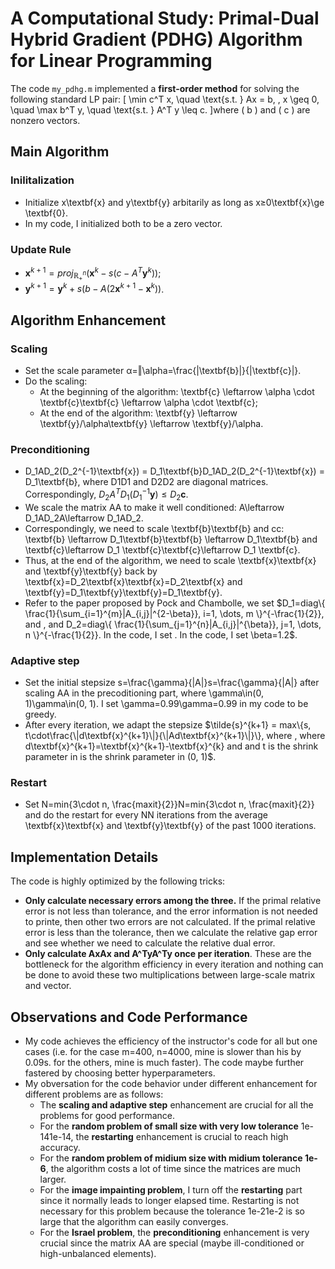 # A Computational Study: Primal-Dual Hybrid Gradient (PDHG) Algorithm for Linear Programming

The code `my_pdhg.m` implemented a **first-order method** for solving the following standard LP pair:
\[
\min c^T x, \quad \text{s.t. } Ax = b, \, x \geq 0, \quad \max b^T y, \quad \text{s.t. } A^T y \leq c.
\]where \( b \) and \( c \) are nonzero vectors.

## Main Algorithm

### Inilitalization

- Initialize x\textbf{x} and y\textbf{y} arbitarily as long as x≥0\textbf{x}\ge \textbf{0}.
- In my code, I initialized both to be a zero vector.

### Update Rule

- $\textbf{x}^{k+1} = proj_{\mathbb{R}^n_+}(\textbf{x}^k-s(c-A^T\textbf{y}^k))$;
- $\textbf{y}^{k+1}=\textbf{y}^k+s(b-A(2\textbf{x}^{k+1}-\textbf{x}^k))$.

## Algorithm Enhancement

### Scaling

- Set the scale parameter α=‖\alpha=\frac{\|\textbf{b}\|}{\|\textbf{c}\|}.
- Do the scaling:
  - At the beginning of the algorithm: \textbf{c} \leftarrow \alpha \cdot \textbf{c}\textbf{c} \leftarrow \alpha \cdot \textbf{c};
  - At the end of the algorithm: \textbf{y} \leftarrow \textbf{y}/\alpha\textbf{y} \leftarrow \textbf{y}/\alpha.

### Preconditioning

- D_1AD_2(D_2^{-1}\textbf{x}) = D_1\textbf{b}D_1AD_2(D_2^{-1}\textbf{x}) = D_1\textbf{b}, where D1D1 and D2D2 are diagonal matrices. Correspondingly, $D_2A^TD_1(D_1^{-1}\textbf{y})\le D_2\textbf{c}$.
- We scale the matrix AA to make it well conditioned: A\leftarrow D_1AD_2A\leftarrow D_1AD_2.
- Correspondingly, we need to scale \textbf{b}\textbf{b} and cc: \textbf{b} \leftarrow D_1\textbf{b}\textbf{b} \leftarrow D_1\textbf{b} and \textbf{c}\leftarrow D_1 \textbf{c}\textbf{c}\leftarrow D_1 \textbf{c}.
- Thus, at the end of the algorithm, we need to scale \textbf{x}\textbf{x} and \textbf{y}\textbf{y} back by \textbf{x}=D_2\textbf{x}\textbf{x}=D_2\textbf{x} and \textbf{y}=D_1\textbf{y}\textbf{y}=D_1\textbf{y}.
- Refer to the paper proposed by Pock and Chambolle, we set $D_1=diag\{ \frac{1}{\sum_{i=1}^{m}|A_{i,j}|^{2-\beta}}, i=1, \dots, m \}^{-\frac{1}{2}}, and , and D_2=diag\{ \frac{1}{\sum_{j=1}^{n}|A_{i,j}|^{\beta}}, j=1, \dots, n \}^{-\frac{1}{2}}. In the code, I set . In the code, I set \beta=1.2$.

### Adaptive step

- Set the initial stepsize s=\frac{\gamma}{\|A\|}s=\frac{\gamma}{\|A\|} after scaling AA in the precoditioning part, where \gamma\in(0, 1)\gamma\in(0, 1). I set \gamma=0.99\gamma=0.99 in my code to be greedy.
- After every iteration, we adapt the stepsize $\tilde{s}^{k+1} = max\{s, t\cdot\frac{\|d\textbf{x}^{k+1}\|}{\|Ad\textbf{x}^{k+1}\|}\}, where , where d\textbf{x}^{k+1}=\textbf{x}^{k+1}-\textbf{x}^{k} and  and t is the shrink parameter in  is the shrink parameter in (0, 1)$.

### Restart

- Set N=min\{3\cdot n, \frac{maxit}{2}\}N=min\{3\cdot n, \frac{maxit}{2}\} and do the restart for every NN iterations from the average \textbf{x}\textbf{x} and \textbf{y}\textbf{y} of the past 1000 iterations.

## Implementation Details

The code is highly optimized by the following tricks:

- **Only calculate necessary errors among the three.** If the primal relative error is not less than tolerance, and the error information is not needed to printe, then other two errors are not calculated. If the primal relative error is less than the tolerance, then we calculate the relative gap error and see whether we need to calculate the relative dual error.
- **Only calculate AxAx and A^TyA^Ty once per iteration**. These are the bottleneck for the algorithm efficiency in every iteration and nothing can be done to avoid these two multiplications between large-scale matrix and vector.

## Observations and Code Performance

- My code achieves the efficiency of the instructor's code for all but one cases (i.e. for the case m=400, n=4000, mine is slower than his by 0.09s. for the others, mine is much faster). The code maybe further fastered by choosing better hyperparameters.
- My obversation for the code behavior under different enhancement for different problems are as follows:
  - The **scaling and adaptive step** enhancement are crucial for all the problems for good performance.
  - For the **random problem of small size with very low tolerance** 1e-141e-14, the **restarting** enhancement is crucial to reach high accuracy. 
  - For the **random problem of midium size with midium tolerance 1e-6**, the algorithm costs a lot of time since the matrices are much larger.
  - For the **image impainting problem**, I turn off the **restarting** part since it normally leads to longer elapsed time. Restarting is not necessary for this problem because the tolerance 1e-21e-2 is so large that the algorithm can easily converges.
  - For the **Israel problem**, the **preconditioning** enhancement is very crucial since the matrix AA are special (maybe ill-conditioned or high-unbalanced elements).

